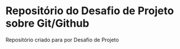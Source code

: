 # Repositório do Desafio de Projeto sobre Git/Github
Repositório criado para por Desafio de Projeto
